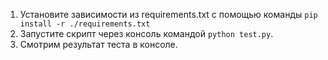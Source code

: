 1. Установите зависимости из requirements.txt с помощью команды ```pip install -r ./requirements.txt```
2. Запустите скрипт через консоль командой ```python test.py```.
3. Смотрим результат теста в консоле. 